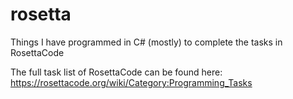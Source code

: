 # rosetta
 Things I have programmed in C# (mostly) to complete the tasks in RosettaCode

The full task list of RosettaCode can be found here:
https://rosettacode.org/wiki/Category:Programming_Tasks

